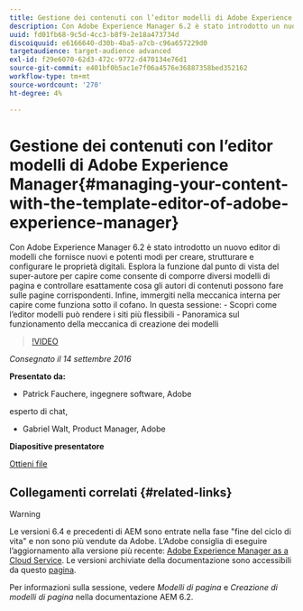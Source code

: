 ```yaml
---
title: Gestione dei contenuti con l’editor modelli di Adobe Experience Manager
description: Con Adobe Experience Manager 6.2 è stato introdotto un nuovo editor di modelli che fornisce nuovi e potenti modi per creare, strutturare e configurare le proprietà digitali. Esplora la funzione dal punto di vista del super-autore per capire come consente di comporre diversi modelli di pagina e controllare esattamente cosa gli autori di contenuti possono fare sulle pagine corrispondenti. Infine, immergiti nella meccanica interna per capire come funziona sotto il cofano.
uuid: fd01fb68-9c5d-4cc3-b8f9-2e18a473734d
discoiquuid: e6166640-d30b-4ba5-a7cb-c96a657229d0
targetaudience: target-audience advanced
exl-id: f29e6070-62d3-472c-9772-d470134e76d1
source-git-commit: e401bf0b5ac1e7f06a4576e36887358bed352162
workflow-type: tm+mt
source-wordcount: '270'
ht-degree: 4%

---
```


# Gestione dei contenuti con l’editor modelli di Adobe Experience Manager{#managing-your-content-with-the-template-editor-of-adobe-experience-manager}

Con Adobe Experience Manager 6.2 è stato introdotto un nuovo editor di modelli che fornisce nuovi e potenti modi per creare, strutturare e configurare le proprietà digitali. Esplora la funzione dal punto di vista del super-autore per capire come consente di comporre diversi modelli di pagina e controllare esattamente cosa gli autori di contenuti possono fare sulle pagine corrispondenti. Infine, immergiti nella meccanica interna per capire come funziona sotto il cofano. In questa sessione: - Scopri come l’editor modelli può rendere i siti più flessibili - Panoramica sul funzionamento della meccanica di creazione dei modelli

>[!VIDEO](https://video.tv.adobe.com/v/19300/?quality=9)

*Consegnato il 14 settembre 2016*

**Presentato da:**

* Patrick Fauchere, ingegnere software, Adobe

esperto di chat,

* Gabriel Walt, Product Manager, Adobe

**Diapositive presentatore**

[Ottieni file](assets/aem-gems-91416-template-editor.pdf)

## Collegamenti correlati {#related-links}

>[!WARNING]
>
>Le versioni 6.4 e precedenti di AEM sono entrate nella fase &quot;fine del ciclo di vita&quot; e non sono più vendute da Adobe.  L’Adobe consiglia di eseguire l’aggiornamento alla versione più recente: [Adobe Experience Manager as a Cloud Service](https://experienceleague.adobe.com/docs/experience-manager-cloud-service.html?lang=it).  Le versioni archiviate della documentazione sono accessibili da questo [pagina](https://experienceleague.adobe.com/docs/experience-manager-release-information/aem-release-updates/previous-updates/aem-previous-versions.html?lang=it).
>
>Per informazioni sulla sessione, vedere *Modelli di pagina* e *Creazione di modelli di pagina* nella documentazione AEM 6.2.
